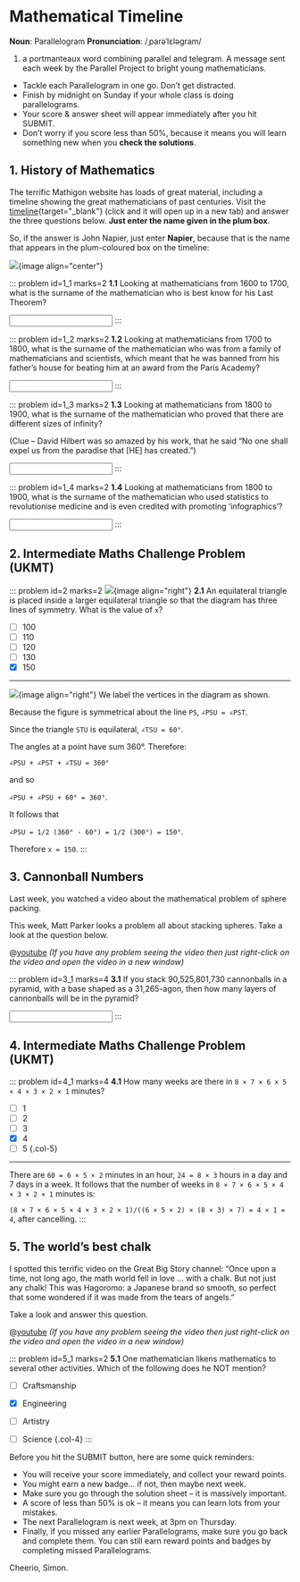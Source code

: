 # Mathematical Timeline

<div class="dictionary">

__Noun__: Parallelogram
__Pronunciation__: /ˌparəˈlɛləɡram/

1. a portmanteaux word combining parallel and telegram. A message sent each
week by the Parallel Project to bright young mathematicians.

</div>

*	Tackle each Parallelogram in one go. Don’t get distracted.
*	Finish by midnight on Sunday if your whole class is doing parallelograms.
*	Your score & answer sheet will appear immediately after you hit SUBMIT.
*	Don’t worry if you score less than 50%, because it means you will learn something new when you __check the solutions__.


## 1. History of Mathematics

The terrific Mathigon website has loads of great material, including a timeline showing the great mathematicians of past centuries. Visit the [timeline](https://mathigon.org/timeline){target="_blank"} (click and it will open up in a new tab) and answer the three questions below. __Just enter the name given in the plum box__.

So, if the answer is John Napier, just enter __Napier__, because that is the name that appears in the plum-coloured box on the timeline:

![](/resources/9-29-mathematical-timeline/1-napier.png){image align="center"}

::: problem id=1_1 marks=2
__1.1__ Looking at mathematicians from 1600 to 1700, what is the surname of the mathematician who is best know for his Last Theorem?

<input type="text" solution="FERMAT"/>
:::

::: problem id=1_2 marks=2
__1.2__ Looking at mathematicians from 1700 to 1800, what is the surname of the mathematician who was from a family of mathematicians and scientists, which meant that he was banned from his father’s house for beating him at an award from the Paris Academy?

<input type="text" solution="BERNOULLI"/>
:::

::: problem id=1_3 marks=2
__1.3__ Looking at mathematicians from 1800 to 1900, what is the surname of the mathematician who proved that there are different sizes of infinity?  

(Clue – David Hilbert was so amazed by his work, that he said “No one shall expel us from the paradise that [HE] has created.”)

<input type="text" solution="CANTOR"/>
:::

::: problem id=1_4 marks=2
__1.4__ Looking at mathematicians from 1800 to 1900, what is the surname of the mathematician who used statistics to revolutionise medicine and is even credited with promoting ‘infographics’?

<input type="text" solution="NIGHTINGALE"/>
:::


## 2. Intermediate Maths Challenge Problem (UKMT)
<!--- 2014 (3) --->

::: problem id=2 marks=2
![](/resources/9-29-mathematical-timeline/3-triangle.png){image align="right"}
__2.1__ An equilateral triangle is placed inside a larger equilateral triangle so that the diagram has three lines of symmetry. What is the value of `x`?

* [ ] 100
* [ ] 110
* [ ] 120
* [ ] 130
* [x] 150

---

![](/resources/9-29-mathematical-timeline/3-triangle-answer.png){image align="right"}
We label the vertices in the diagram as shown.  

Because the figure is symmetrical about the line `PS`, `∠PSU = ∠PST`.  

Since the triangle `STU` is equilateral, `∠TSU = 60°`.

The angles at a point have sum 360°. Therefore:  

`∠PSU + ∠PST + ∠TSU = 360°`  

and so  

`∠PSU + ∠PSU + 60° = 360°`.  

It follows that  

`∠PSU = 1/2 (360° - 60°) = 1/2 (300°) = 150°`.  

Therefore `x = 150`.
:::


## 3. Cannonball Numbers

Last week, you watched a video about the mathematical problem of sphere packing.  

This week, Matt Parker looks a problem all about stacking spheres. Take a look at the question below.

@[youtube](q6L06pyt9CA?rel=0) _(If you have any problem seeing the video then just right-click on the video and open the video in a new window)_

::: problem id=3_1 marks=4
__3.1__  If you stack 90,525,801,730 cannonballs in a pyramid, with a base shaped as a 31,265-agon, then how many layers of cannonballs will be in the pyramid?

<input solution="259"/>
:::


## 4. Intermediate Maths Challenge Problem (UKMT)
<!--- 2014 (17) --->

::: problem id=4_1 marks=4
__4.1__ How many weeks are there in `8 × 7 × 6 × 5 × 4 × 3 × 2 × 1` minutes?

* [ ] 1
* [ ] 2
* [ ] 3
* [x] 4
* [ ] 5
{.col-5}

---

There are `60 = 6 × 5 × 2` minutes in an hour, `24 = 8 × 3` hours in a day and 7 days in a week. It follows that the number of weeks in `8 × 7 × 6 × 5 × 4 × 3 × 2 × 1` minutes is:


`(8 × 7 × 6 × 5 × 4 × 3 × 2 × 1)/((6 × 5 × 2) × (8 × 3) × 7) = 4 × 1 = 4`, after cancelling.
:::


## 5. The world’s best chalk

I spotted this terrific video on the Great Big Story channel: “Once upon a time, not long ago, the math world fell in love ... with a chalk. But not just any chalk! This was Hagoromo: a Japanese brand so smooth, so perfect that some wondered if it was made from the tears of angels.”  

Take a look and answer this question.

@[youtube](PhNUjg9X4g8?rel=0) _(If you have any problem seeing the video then just right-click on the video and open the video in a new window)_

::: problem id=5_1 marks=2
__5.1__ One mathematician likens mathematics to several other activities. Which of the following does he NOT mention?

* [ ] Craftsmanship
* [x] Engineering
* [ ] Artistry
* [ ] Science
{.col-4}
:::


Before you hit the SUBMIT button, here are some quick reminders:

*	You will receive your score immediately, and collect your reward points.
*	You might earn a new badge... if not, then maybe next week.
*	Make sure you go through the solution sheet – it is massively important.
*	A score of less than 50% is ok – it means you can learn lots from your mistakes.
*	The next Parallelogram is next week, at 3pm on Thursday.
*	Finally, if you missed any earlier Parallelograms, make sure you go back and complete them. You can still earn reward points and badges by completing missed Parallelograms.

Cheerio,
Simon.

